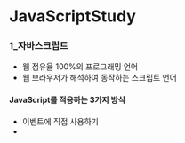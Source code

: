 # JavaScriptStudy
### 1_자바스크립트
  *	웹 점유율 100%의 프로그래밍 언어
  *	웹 브라우저가 해석하여 동작하는 스크립트 언어
#### JavaScript를 적용하는 3가지 방식
  *	이벤트에 직접 사용하기
  *	<script> 내부에 작성하기
  *	다른 파일의 자바스크립트 가져오기
### 2_변수와 타입들
 *	자바스크립트에는 변수 타입이 없다(데이터 타입은 있음)
 *	var : 단순하게 변수를 선언한다 (생략 가능)
 * let : 변경이 허용된 변수를 선언한다
 * const : 변경이 금지된 변수를 선언한다

  




